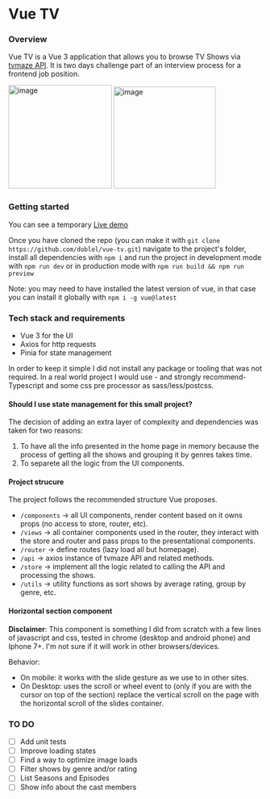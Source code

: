 # Vue TV

### Overview
Vue TV is a Vue 3 application that allows you to browse TV Shows via [tvmaze API](https://www.tvmaze.com/api). It is two days challenge part of an interview process for a frontend job position.

<img width="205" alt="image" src="https://user-images.githubusercontent.com/12605000/174508063-3bdca6cb-b3c9-4b6e-b067-c4e2af97a465.png">
<img width="202" alt="image" src="https://user-images.githubusercontent.com/12605000/174508111-b7ea0dd5-7f27-4e5f-b1ad-2e7f3e7a6017.png">

### Getting started
You can see a temporary [Live demo](https://doblel.github.io)

Once you have cloned the repo (you can make it with `git clone https://github.com/doblel/vue-tv.git`) navigate to the project's folder, install all dependencies with `npm i` and run the project in development mode with `npm run dev` or in production mode with `npm run build && npm run preview`

Note: you may need to have installed the latest version of vue, in that case you can install it globally with `npm i -g vue@latest`

### Tech stack and requirements
- Vue 3 for the UI
- Axios for http requests
- Pinia for state management

In order to keep it simple I did not install any package or tooling that was not required. In a real world project I would use - and strongly recommend- Typescript and some css pre processor as sass/less/postcss.

#### Should I use state management for this small project?
The decision of adding an extra layer of complexity and dependencies was taken for two reasons:
1. To have all the info presented in the home page in memory because the process of getting all the shows and grouping it by genres takes time.
2. To separete all the logic from the UI components.

#### Project strucure
The project follows the recommended structure Vue proposes.

- `/components` -> all UI components, render content based on it owns props (no access to store, router, etc).
- `/views` -> all container components used in the router, they interact with the store and router and pass props to the presentational components.
- `/router` -> define routes (lazy load all but homepage).
- `/api` -> axios instance of tvmaze API and related methods.
- `/store` -> implement all the logic related to calling the API and processing the shows.
- `/utils` -> utility functions as sort shows by average rating, group by genre, etc.

#### Horizontal section component
**Disclaimer**:
This component is something I did from scratch with a few lines of javascript and css, tested in chrome (desktop and android phone) and Iphone 7+. I'm not sure if it will work in other browsers/devices.

Behavior:
- On mobile: it works with the slide gesture as we use to in other sites.
- On Desktop: uses the scroll or wheel  event to (only if you are with the cursor on top of the section) replace the vertical scroll on the page with the horizontal scroll of the slides container.

### TO DO
- [ ] Add unit tests
- [ ] Improve loading states
- [ ] Find a way to optimize image loads
- [ ] Filter shows by genre and/or rating
- [ ] List Seasons and Episodes
- [ ] Show info about the cast members
